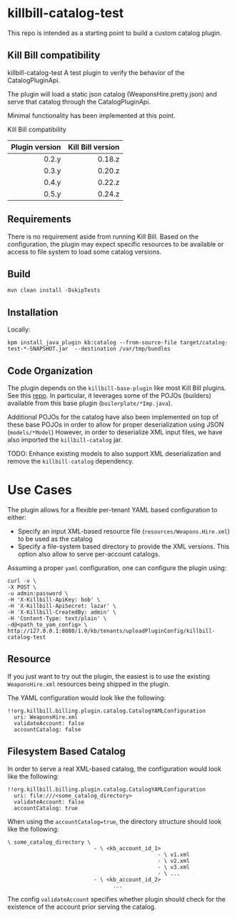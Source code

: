 # killbill-catalog-test

This repo is intended as a starting point to build a custom catalog plugin.


## Kill Bill compatibility

killbill-catalog-test
A test plugin to verify the behavior of the CatalogPluginApi.

The plugin will load a static json catalog (WeaponsHire.pretty.json) and serve that catalog through the CatalogPluginApi.

Minimal functionality has been implemented at this point.

Kill Bill compatibility


| Plugin version | Kill Bill version |
| -------------: | ----------------: |
| 0.2.y          | 0.18.z            |
| 0.3.y          | 0.20.z            |
| 0.4.y          | 0.22.z            |
| 0.5.y          | 0.24.z            |


## Requirements

There is no requirement aside from running Kill Bill.
Based on the configuration, the plugin may expect specific resources to be available or access to file system to load some catalog versions.

## Build

```
mvn clean install -DskipTests
```

## Installation

Locally:

```
kpm install_java_plugin kb:catalog --from-source-file target/catalog-test-*-SNAPSHOT.jar  --destination /var/tmp/bundles
```

## Code Organization

The plugin depends on the `killbill-base-plugin` like most Kill Bill plugins. See this [repo](https://github.com/killbill/killbill-plugin-framework-java).
In particular, it leverages some of the POJOs (builders) available from this base plugin (`boilerplate/*Imp.java`).

Additional POJOs for the catalog have also been implemented on top of these base POJOs in order to allow for proper deserialization using JSON (`models/*Model`)
However, in order to deserialize XML input files, we have also imported the `killbill-catalog` jar.

TODO: Enhance existing models to also support XML deserialization and remove the `killbill-catalog` dependency.

# Use Cases

The plugin allows for a flexible per-tenant YAML based configuration to either:
* Specify an input XML-based resource file (`resources/Weapons.Hire.xml`) to be used as the catalog
* Specify a file-system based directory to provide the XML versions. This option also allow to serve per-account catalogs.


Assuming a proper `yaml` configuration, one can configure the plugin using:

```
curl -v \
-X POST \
-u admin:password \
-H 'X-Killbill-ApiKey: bob' \
-H 'X-Killbill-ApiSecret: lazar' \
-H 'X-Killbill-CreatedBy: admin' \
-H 'Content-Type: text/plain' \
-d@<path_to_yam_config> \
http://127.0.0.1:8080/1.0/kb/tenants/uploadPluginConfig/killbill-catalog-test
```

## Resource

If you just want to try out the plugin, the easiest is to use the existing `WeaponsHire.xml` resources being shipped in the plugin.

The YAML configuration would look like the following:

```
!!org.killbill.billing.plugin.catalog.CatalogYAMLConfiguration
  uri: WeaponsHire.xml
  validateAccount: false
  accountCatalog: false
```

## Filesystem Based Catalog

In order to serve a real XML-based catalog, the configuration would look like the following:

```
!!org.killbill.billing.plugin.catalog.CatalogYAMLConfiguration
  uri: file:///<some_catalog_directory>
  validateAccount: false
  accountCatalog: true
```

When using the `accountCatalog=true`, the directory structure should look like the following:

```
\ some_catalog_directory \
                           - \ <kb_account_id_1>
                                               - \ v1.xml
                                               - \ v2.xml
                                               - \ v3.xml
                                               - \ ...
                           - \ <kb_account_id_2>
                                 ...
```

The config `validateAccount` specifies whether plugin should check for the existence of the account prior serving the catalog.
